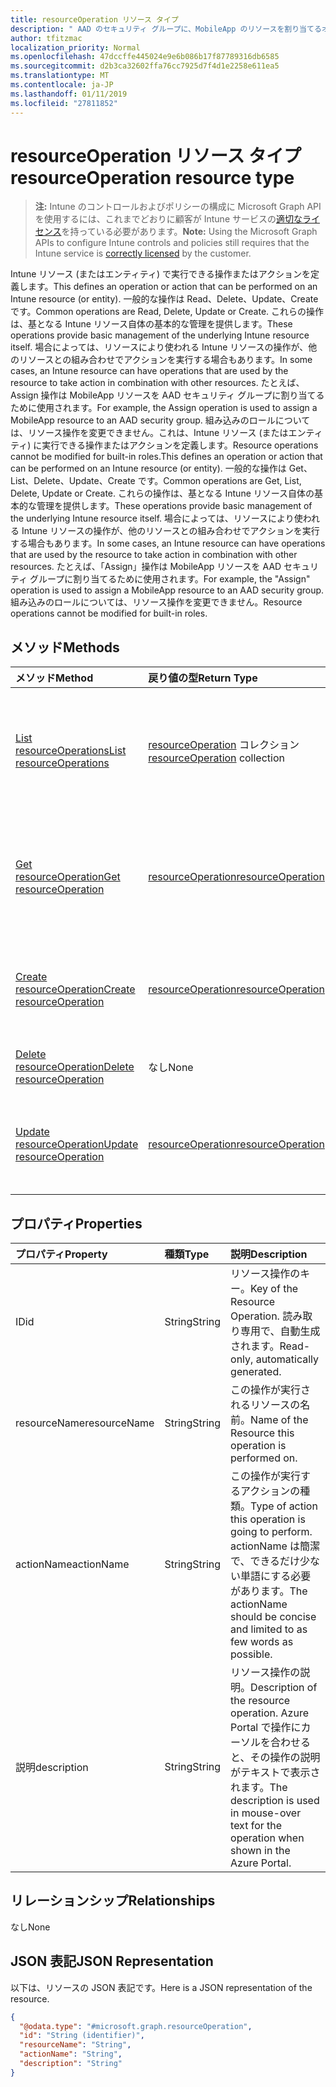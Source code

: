 ```yaml
---
title: resourceOperation リソース タイプ
description: " AAD のセキュリティ グループに、MobileApp のリソースを割り当てるオペレーションを使用します。  組み込みのロールについては、リソース操作を変更できません。"
author: tfitzmac
localization_priority: Normal
ms.openlocfilehash: 47dccffe445024e9e6b086b17f87789316db6585
ms.sourcegitcommit: d2b3ca32602ffa76cc7925d7f4d1e2258e611ea5
ms.translationtype: MT
ms.contentlocale: ja-JP
ms.lasthandoff: 01/11/2019
ms.locfileid: "27811852"
---
```

# <a name="resourceoperation-resource-type"></a><span data-ttu-id="4faaf-104">resourceOperation リソース タイプ</span><span class="sxs-lookup"><span data-stu-id="4faaf-104">resourceOperation resource type</span></span>

> <span data-ttu-id="4faaf-105">**注:** Intune のコントロールおよびポリシーの構成に Microsoft Graph API を使用するには、これまでどおりに顧客が Intune サービスの[適切なライセンス](https://go.microsoft.com/fwlink/?linkid=839381)を持っている必要があります。</span><span class="sxs-lookup"><span data-stu-id="4faaf-105">**Note:** Using the Microsoft Graph APIs to configure Intune controls and policies still requires that the Intune service is [correctly licensed](https://go.microsoft.com/fwlink/?linkid=839381) by the customer.</span></span>

<span data-ttu-id="4faaf-106">Intune リソース (またはエンティティ) で実行できる操作またはアクションを定義します。</span><span class="sxs-lookup"><span data-stu-id="4faaf-106">This defines an operation or action that can be performed on an Intune resource (or entity).</span></span>  <span data-ttu-id="4faaf-107">一般的な操作は Read、Delete、Update、Create です。</span><span class="sxs-lookup"><span data-stu-id="4faaf-107">Common operations are Read, Delete, Update or Create.</span></span>  <span data-ttu-id="4faaf-108">これらの操作は、基となる Intune リソース自体の基本的な管理を提供します。</span><span class="sxs-lookup"><span data-stu-id="4faaf-108">These operations provide basic management of the underlying Intune resource itself.</span></span>  <span data-ttu-id="4faaf-109">場合によっては、リソースにより使われる Intune リソースの操作が、他のリソースとの組み合わせでアクションを実行する場合もあります。</span><span class="sxs-lookup"><span data-stu-id="4faaf-109">In some cases, an Intune resource can have operations that are used by the resource to take action in combination with other resources.</span></span>  <span data-ttu-id="4faaf-110">たとえば、Assign 操作は MobileApp リソースを AAD セキュリティ グループに割り当てるために使用されます。</span><span class="sxs-lookup"><span data-stu-id="4faaf-110">For example, the Assign operation is used to assign a MobileApp resource to an AAD security group.</span></span>  <span data-ttu-id="4faaf-111">組み込みのロールについては、リソース操作を変更できません。これは、Intune リソース (またはエンティティ) に実行できる操作またはアクションを定義します。</span><span class="sxs-lookup"><span data-stu-id="4faaf-111">Resource operations cannot be modified for built-in roles.This defines an operation or action that can be performed on an Intune resource (or entity).</span></span>  <span data-ttu-id="4faaf-112">一般的な操作は Get、List、Delete、Update、Create です。</span><span class="sxs-lookup"><span data-stu-id="4faaf-112">Common operations are Get, List, Delete, Update or Create.</span></span>  <span data-ttu-id="4faaf-113">これらの操作は、基となる Intune リソース自体の基本的な管理を提供します。</span><span class="sxs-lookup"><span data-stu-id="4faaf-113">These operations provide basic management of the underlying Intune resource itself.</span></span>  <span data-ttu-id="4faaf-114">場合によっては、リソースにより使われる Intune リソースの操作が、他のリソースとの組み合わせでアクションを実行する場合もあります。</span><span class="sxs-lookup"><span data-stu-id="4faaf-114">In some cases, an Intune resource can have operations that are used by the resource to take action in combination with other resources.</span></span>  <span data-ttu-id="4faaf-115">たとえば、「Assign」操作は MobileApp リソースを AAD セキュリティ グループに割り当てるために使用されます。</span><span class="sxs-lookup"><span data-stu-id="4faaf-115">For example, the "Assign" operation is used to assign a MobileApp resource to an AAD security group.</span></span>  <span data-ttu-id="4faaf-116">組み込みのロールについては、リソース操作を変更できません。</span><span class="sxs-lookup"><span data-stu-id="4faaf-116">Resource operations cannot be modified for built-in roles.</span></span>
## <a name="methods"></a><span data-ttu-id="4faaf-117">メソッド</span><span class="sxs-lookup"><span data-stu-id="4faaf-117">Methods</span></span>
|<span data-ttu-id="4faaf-118">メソッド</span><span class="sxs-lookup"><span data-stu-id="4faaf-118">Method</span></span>|<span data-ttu-id="4faaf-119">戻り値の型</span><span class="sxs-lookup"><span data-stu-id="4faaf-119">Return Type</span></span>|<span data-ttu-id="4faaf-120">説明</span><span class="sxs-lookup"><span data-stu-id="4faaf-120">Description</span></span>|
|:---|:---|:---|
|[<span data-ttu-id="4faaf-121">List resourceOperations</span><span class="sxs-lookup"><span data-stu-id="4faaf-121">List resourceOperations</span></span>](../api/intune-rbac-resourceoperation-list.md)|<span data-ttu-id="4faaf-122">[resourceOperation](../resources/intune-rbac-resourceoperation.md) コレクション</span><span class="sxs-lookup"><span data-stu-id="4faaf-122">[resourceOperation](../resources/intune-rbac-resourceoperation.md) collection</span></span>|<span data-ttu-id="4faaf-123">[resourceOperation](../resources/intune-rbac-resourceoperation.md) オブジェクトのプロパティとリレーションシップをリストします。</span><span class="sxs-lookup"><span data-stu-id="4faaf-123">List properties and relationships of the [resourceOperation](../resources/intune-rbac-resourceoperation.md) objects.</span></span>|
|[<span data-ttu-id="4faaf-124">Get resourceOperation</span><span class="sxs-lookup"><span data-stu-id="4faaf-124">Get resourceOperation</span></span>](../api/intune-rbac-resourceoperation-get.md)|[<span data-ttu-id="4faaf-125">resourceOperation</span><span class="sxs-lookup"><span data-stu-id="4faaf-125">resourceOperation</span></span>](../resources/intune-rbac-resourceoperation.md)|<span data-ttu-id="4faaf-126">[resourceOperation](../resources/intune-rbac-resourceoperation.md) オブジェクトのプロパティとリレーションシップを読み取ります。</span><span class="sxs-lookup"><span data-stu-id="4faaf-126">Read properties and relationships of the [resourceOperation](../resources/intune-rbac-resourceoperation.md) object.</span></span>|
|[<span data-ttu-id="4faaf-127">Create resourceOperation</span><span class="sxs-lookup"><span data-stu-id="4faaf-127">Create resourceOperation</span></span>](../api/intune-rbac-resourceoperation-create.md)|[<span data-ttu-id="4faaf-128">resourceOperation</span><span class="sxs-lookup"><span data-stu-id="4faaf-128">resourceOperation</span></span>](../resources/intune-rbac-resourceoperation.md)|<span data-ttu-id="4faaf-129">新しい [resourceOperation](../resources/intune-rbac-resourceoperation.md) オブジェクトを作成します。</span><span class="sxs-lookup"><span data-stu-id="4faaf-129">Create a new [resourceOperation](../resources/intune-rbac-resourceoperation.md) object.</span></span>|
|[<span data-ttu-id="4faaf-130">Delete resourceOperation</span><span class="sxs-lookup"><span data-stu-id="4faaf-130">Delete resourceOperation</span></span>](../api/intune-rbac-resourceoperation-delete.md)|<span data-ttu-id="4faaf-131">なし</span><span class="sxs-lookup"><span data-stu-id="4faaf-131">None</span></span>|<span data-ttu-id="4faaf-132">[resourceOperation](../resources/intune-rbac-resourceoperation.md) を削除します。</span><span class="sxs-lookup"><span data-stu-id="4faaf-132">Deletes a [resourceOperation](../resources/intune-rbac-resourceoperation.md).</span></span>|
|[<span data-ttu-id="4faaf-133">Update resourceOperation</span><span class="sxs-lookup"><span data-stu-id="4faaf-133">Update resourceOperation</span></span>](../api/intune-rbac-resourceoperation-update.md)|[<span data-ttu-id="4faaf-134">resourceOperation</span><span class="sxs-lookup"><span data-stu-id="4faaf-134">resourceOperation</span></span>](../resources/intune-rbac-resourceoperation.md)|<span data-ttu-id="4faaf-135">[resourceOperation](../resources/intune-rbac-resourceoperation.md) オブジェクトのプロパティを更新します。</span><span class="sxs-lookup"><span data-stu-id="4faaf-135">Update the properties of a [resourceOperation](../resources/intune-rbac-resourceoperation.md) object.</span></span>|

## <a name="properties"></a><span data-ttu-id="4faaf-136">プロパティ</span><span class="sxs-lookup"><span data-stu-id="4faaf-136">Properties</span></span>
|<span data-ttu-id="4faaf-137">プロパティ</span><span class="sxs-lookup"><span data-stu-id="4faaf-137">Property</span></span>|<span data-ttu-id="4faaf-138">種類</span><span class="sxs-lookup"><span data-stu-id="4faaf-138">Type</span></span>|<span data-ttu-id="4faaf-139">説明</span><span class="sxs-lookup"><span data-stu-id="4faaf-139">Description</span></span>|
|:---|:---|:---|
|<span data-ttu-id="4faaf-140">ID</span><span class="sxs-lookup"><span data-stu-id="4faaf-140">id</span></span>|<span data-ttu-id="4faaf-141">String</span><span class="sxs-lookup"><span data-stu-id="4faaf-141">String</span></span>|<span data-ttu-id="4faaf-142">リソース操作のキー。</span><span class="sxs-lookup"><span data-stu-id="4faaf-142">Key of the Resource Operation.</span></span> <span data-ttu-id="4faaf-143">読み取り専用で、自動生成されます。</span><span class="sxs-lookup"><span data-stu-id="4faaf-143">Read-only, automatically generated.</span></span>|
|<span data-ttu-id="4faaf-144">resourceName</span><span class="sxs-lookup"><span data-stu-id="4faaf-144">resourceName</span></span>|<span data-ttu-id="4faaf-145">String</span><span class="sxs-lookup"><span data-stu-id="4faaf-145">String</span></span>|<span data-ttu-id="4faaf-146">この操作が実行されるリソースの名前。</span><span class="sxs-lookup"><span data-stu-id="4faaf-146">Name of the Resource this operation is performed on.</span></span>|
|<span data-ttu-id="4faaf-147">actionName</span><span class="sxs-lookup"><span data-stu-id="4faaf-147">actionName</span></span>|<span data-ttu-id="4faaf-148">String</span><span class="sxs-lookup"><span data-stu-id="4faaf-148">String</span></span>|<span data-ttu-id="4faaf-149">この操作が実行するアクションの種類。</span><span class="sxs-lookup"><span data-stu-id="4faaf-149">Type of action this operation is going to perform.</span></span> <span data-ttu-id="4faaf-150">actionName は簡潔で、できるだけ少ない単語にする必要があります。</span><span class="sxs-lookup"><span data-stu-id="4faaf-150">The actionName should be concise and limited to as few words as possible.</span></span>|
|<span data-ttu-id="4faaf-151">説明</span><span class="sxs-lookup"><span data-stu-id="4faaf-151">description</span></span>|<span data-ttu-id="4faaf-152">String</span><span class="sxs-lookup"><span data-stu-id="4faaf-152">String</span></span>|<span data-ttu-id="4faaf-153">リソース操作の説明。</span><span class="sxs-lookup"><span data-stu-id="4faaf-153">Description of the resource operation.</span></span> <span data-ttu-id="4faaf-154">Azure Portal で操作にカーソルを合わせると、その操作の説明がテキストで表示されます。</span><span class="sxs-lookup"><span data-stu-id="4faaf-154">The description is used in mouse-over text for the operation when shown in the Azure Portal.</span></span>|

## <a name="relationships"></a><span data-ttu-id="4faaf-155">リレーションシップ</span><span class="sxs-lookup"><span data-stu-id="4faaf-155">Relationships</span></span>
<span data-ttu-id="4faaf-156">なし</span><span class="sxs-lookup"><span data-stu-id="4faaf-156">None</span></span>
## <a name="json-representation"></a><span data-ttu-id="4faaf-157">JSON 表記</span><span class="sxs-lookup"><span data-stu-id="4faaf-157">JSON Representation</span></span>
<span data-ttu-id="4faaf-158">以下は、リソースの JSON 表記です。</span><span class="sxs-lookup"><span data-stu-id="4faaf-158">Here is a JSON representation of the resource.</span></span>
<!-- {
  "blockType": "resource",
  "keyProperty": "id",
  "@odata.type": "microsoft.graph.resourceOperation"
}
-->
``` json
{
  "@odata.type": "#microsoft.graph.resourceOperation",
  "id": "String (identifier)",
  "resourceName": "String",
  "actionName": "String",
  "description": "String"
}
```



